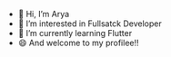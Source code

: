 - 👋 Hi, I’m Arya
- 👀 I’m interested in Fullsatck Developer
- 🌱 I’m currently learning Flutter
- 😄 And welcome to my profilee!!

<!---
aryarmdhn/aryarmdhn is a ✨ special ✨ repository because its `README.md` (this file) appears on your GitHub profile.
You can click the Preview link to take a look at your changes.
--->
